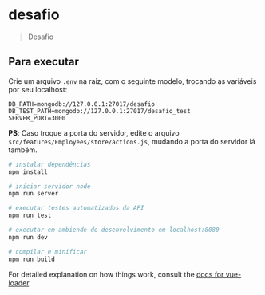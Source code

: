 # desafio

> Desafio

## Para executar

Crie um arquivo `.env` na raiz, com o seguinte modelo, trocando as variáveis por seu localhost:

```
DB_PATH=mongodb://127.0.0.1:27017/desafio
DB_TEST_PATH=mongodb://127.0.0.1:27017/desafio_test
SERVER_PORT=3000
```

**PS**: Caso troque a porta do servidor, edite o arquivo `src/features/Employees/store/actions.js`, mudando a porta do servidor lá também.

``` bash
# instalar dependências
npm install

# iniciar servidor node
npm run server

# executar testes automatizados da API
npm run test

# executar em ambiende de desenvolvimento em localhost:8080
npm run dev

# compilar e minificar
npm run build
```

For detailed explanation on how things work, consult the [docs for vue-loader](http://vuejs.github.io/vue-loader).
